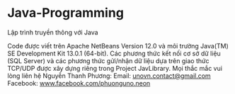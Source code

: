 # Java-Programming
Lập trình truyền thông với Java

Code được viết trên Apache NetBeans Version 12.0 và môi trường Java(TM) SE Development Kit 13.0.1 (64-bit).
Các phương thức kết nối cơ sở dữ liệu (SQL Server) và các phương thức gửi/nhận dữ liệu dựa trên giao thức TCP/UDP được xây dựng riêng trong Project JavLibrary.
Mọi thắc mắc vui lòng liên hệ Nguyễn Thanh Phương:
Email: unovn.contact@gmail.com
Facebook: www.facebook.com/phuonguno.neon
